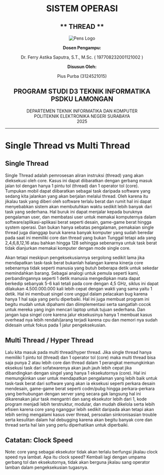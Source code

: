 <div align="center">

# SISTEM OPERASI

## ** THREAD **

![Pens Logo](https://belajargiat.id/wp-content/uploads/2020/10/logo-PENS.png)

**Dosen Pengampu:**

Dr. Ferry Astika Saputra, S.T., M.Sc.
( 197708232001121002 )

**Disusun Oleh:**

Pius Purba (3124521015)

## **PROGRAM STUDI D3 TEKNIK INFORMATIKA PSDKU LAMONGAN**  
DEPARTEMEN TEKNIK INFORMATIKA DAN KOMPUTER  
POLITEKNIK ELEKTRONIKA NEGERI SURABAYA  
2025

</div>

---

# Single Thread vs Multi Thread

## Single Thread

Single Thread adalah pemrosesan aliran instruksi (thread) yang akan dieksekusi oleh core. Kasus ini dapat diibaratkan dengan gerbang masuk jalan tol dengan hanya 1 pintu tol (thread) dan 1 operator tol (core). Tumpukan mobil dapat diibaratkan sebagai task daripada software yang sedang kita jalankan yang akan berjalan melalui thread. Oleh karena itu jikalau task yang diberi oleh software terlalu berat dan rumit hal ini dapat menyebabkan sistem akan membutuhkan waktu sedikit lebih banyak dari task yang sederhana. Hal buruk ini dapat menjalar kepada buruknya pengalaman user, dan membatasi user untuk memakai komputernya dalam software/aplikasi-aplikasi berat seperti desain, game-game berat hingga system operasi. Dan bukan hanya sebatas pengalaman, pemakaian single thread juga dianggap buruk karena banyak komputer yang sudah beredar pada saat ini memiliki core dan thread yang bukan Tunggal tetapi ada yang 2,4,6,8,12,16 atau bahkan hingga 128 sehingga sebenarnya untuk task berat tidak dianjurkan memakai komputer dengan mode single core.

Akan tetapi meskipun pengeksekusiannya sergolong sedikit lama jika mendapatkan task-task berat bukanlah halangan karena kinerja core sebenarnya tidak seperti manusia yang butuh beberapa detik untuk sekedar memindahkan barang. Sebagai analogi untuk pemula seperti kami, perbandingannya seperti 1 detik manusia mengedipkan mata dapat berkedip sebanyak 5-6 kali tetali pada core dengan 4,5 GHz, siklus ini dapat dilakukan 4.500.000.000 kali lebih cepat dengan wakti yang sama yaitu 1 detik. Hal ini membuat singel core unggul dalam pelacakan bug karena hanya 1 hal saja yang perlu diperbaiki. Hal ini juga membuat program ini begitu mudah untuk dipahami dan diimplementasi serta sangatlah cocok untuk mereka yang ingin mencari laptop untuk tujuan sederhana. Dan jangan lupa singel core karena jalur eksekusinya hanya 1 membuat kasus overhead nya lebih rendah/jarang terjadi karena cpu dan memori nya sudah didesain untuk fokus pada 1 jalur pengeksekusian.



## Multi Thread / Hyper Thread

Lalu kita masuk pada multi thread/hyper thread. Jika single thread hanya memiliki 1 pintu tol (thread) dan 1 operator tol (core) maka multi thread bisa saja punya 2 atau lebih core dan thread dalam 1 perangkat memungkinkan eksekusi task dari sofatwarenya akan jauh jauh lebih cepat jika dibandingkan dengan singel yang hanya 1 eksekutornya (core). Hal ini memungkinkan user untuk mendapatkan pengalaman yang lebih baik untuk task-task berat dari software yang akan ia eksekusi seperti perkara desain mendesain, game-game berat seperti codm/pubg hingga perkara-perkara yang berhubungan dengan server yang secara gak langsung hal ini dikarenakan jalur task mengantri dan sang eksekutor lebih dari 1, kode program menjadi lebih terstruktur, modular, dan mudah dikelola serta lebih efisien karena core yang nganggur lebih sedikit daripada akan tetapi akan lebih sering mengalami kasus over thread, persoalan sinkronisasian trouble serta kesulitan dalam hal debugging karena akan begitu banyak core dan thread serta hal lain yang perlu diperhatikan untuk diperbaiki.

## Catatan: Clock Speed

Note: core yang sebagai eksekutor tidak akan terlalu berfungsi jikalau clock speed nya lambat. Apa itu clock speed? Kembali lagi dengan umpama gerbang tol dan eksekutornya, tidak akan berguna jikalau sang operator lamban dalam pengeksekusian tugasnya.
